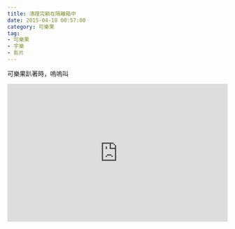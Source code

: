 ```yaml
---
title: 清理完躺在隔離箱中
date: 2015-04-18 00:57:00
category: 可樂果
tag:
- 可樂果
- 宇樂
- 影片
---
```

可樂果趴著時，嗚嗚叫

<div class="singlevideo">
  <iframe width="100%" height="315" src="https://www.youtube.com/embed/AF9Y-HcsbPU" frameborder="0" allowfullscreen="">
</iframe>
</div>
